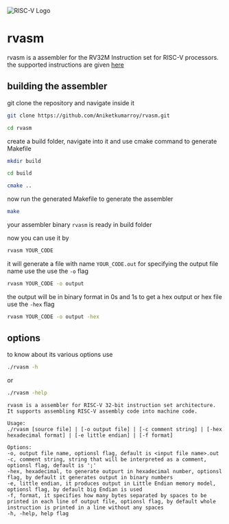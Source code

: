 ![RISC-V Logo](https://riscv.org/wp-content/uploads/2020/06/riscv-color.svg)
# rvasm

rvasm is a assembler for the RV32M Instruction set for RISC-V processors.
the supported instructions are given [here](/instruction_set_encoding.s)

## building the assembler
git clone the repository and navigate inside it
```bash
git clone https://github.com/Aniketkumarroy/rvasm.git
```
```bash
cd rvasm
```
create a build folder, navigate into it and use cmake command to generate Makefile
```bash
mkdir build
```
```bash
cd build
```
```bash
cmake ..
```
now run the generated Makefile to generate the assembler
```bash
make
```
your assembler binary ```rvasm``` is ready in build folder

now you can use it by
```bash
rvasm YOUR_CODE
```

it will generate a file with name ```YOUR_CODE.out```
for specifying the output file name use the use the ```-o``` flag
```bash
rvasm YOUR_CODE -o output
```
the output will be in binary format in 0s and 1s
to get a hex output or hex file use the ```-hex``` flag
```bash
rvasm YOUR_CODE -o output -hex
```
## options
to know about its various options use
```bash
./rvasm -h
```
or
```bash
./rvasm -help
```
```
rvasm is a assembler for RISC-V 32-bit instruction set architecture. 
It supports assembling RISC-V assembly code into machine code.

Usage:
./rvasm [source file] | [-o output file] | [-c comment string] | [-hex hexadecimal format] | [-e little endian] | [-f format]

Options:
-o, output file name, optionsl flag, default is <input file name>.out
-c, comment string, string that will be interpreted as a comment, optionsl flag, default is ';'
-hex, hexadecimal, to generate outpurt in hexadecimal number, optionsl flag, by default it generates output in binary numbers
-e, little endian, it produces output in Little Endian memory model, optionsl flag, by default big Endian is used
-f, format, it specifies how many bytes separated by spaces to be printed in each line of output file, optionsl flag, by default whole instruction is printed in a line without any spaces
-h, -help, help flag
```